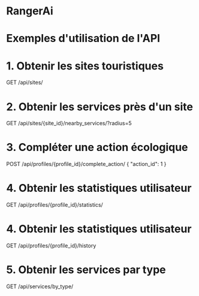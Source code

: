 # RangerAi
# Exemples d'utilisation de l'API

# 1. Obtenir les sites touristiques
GET /api/sites/

# 2. Obtenir les services près d'un site
GET /api/sites/{site_id}/nearby_services/?radius=5

# 3. Compléter une action écologique
POST /api/profiles/{profile_id}/complete_action/
{
    "action_id": 1
}

# 4. Obtenir les statistiques utilisateur
GET /api/profiles/{profile_id}/statistics/

# 4. Obtenir les statistiques utilisateur
GET /api/profiles/{profile_id}/history

# 5. Obtenir les services par type
GET /api/services/by_type/